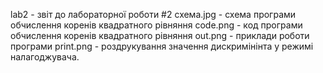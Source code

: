 lab2 - звіт до лабораторної роботи #2
схема.jpg - схема програми обчислення коренів квадратного рівняння
code.png - код програми обчислення коренів квадратного рівняння
out.png - приклади роботи програми
print.png - роздрукування значення дискримінінта у режимі налагоджувача.
